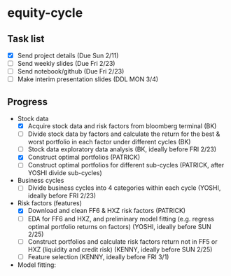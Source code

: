 # equity-cycle

## Task list

- [x] Send project details (Due Sun 2/11)
- [ ] Send weekly slides (Due Fri 2/23)
- [ ] Send notebook/github (Due Fri 2/23)
- [ ] Make interim presentation slides (DDL MON 3/4)

## Progress

- Stock data
  - [x] Acquire stock data and risk factors from bloomberg terminal (BK)
  - [ ] Divide stock data by factors and calculate the return for the best & worst portfolio in each factor under different cycles (BK)
  - [ ] Stock data exploratory data analysis (BK, ideally before FRI 2/23)
  - [x] Construct optimal portfolios (PATRICK)
  - [ ] Construct optimal portfolios for different sub-cycles (PATRICK, after YOSHI divide sub-cycles)
 
- Business cycles
  - [ ] Divide business cycles into 4 categories within each cycle (YOSHI, ideally before FRI 2/23)

- Risk factors (features)
  - [x] Download and clean FF6 & HXZ risk factors (PATRICK) 
  - [ ] EDA for FF6 and HXZ, and preliminary model fitting (e.g. regress optimal portfolio returns on factors) (YOSHI, ideally before SUN 2/25) 
  - [ ] Construct portfolios and calculate risk factors return not in FF5 or HXZ (liquidity and credit risk)  (KENNY, ideally before SUN 2/25)
  - [ ] Feature selection (KENNY, ideally before FRI 3/1)
    
- Model fitting:  
